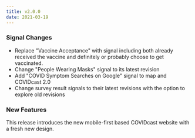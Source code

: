```yaml
---
title: v2.0.0
date: 2021-03-19
---
```


### Signal Changes

- Replace "Vaccine Acceptance" with signal including both already received the vaccine and definitely or probably choose to get vaccinated.
- Change "People Wearing Masks" signal to its latest revision
- Add "COVID Symptom Searches on Google" signal to map and COVIDcast 2.0
- Change survey result signals to their latest revisions with the option to explore old revisions

### New Features

This release introduces the new mobile-first based COVIDcast website with a fresh new design.
